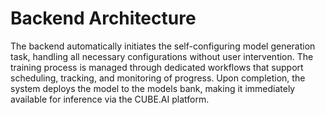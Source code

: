 # Backend Architecture

The backend automatically initiates the self-configuring model generation task, handling all necessary configurations without user intervention. The training process is managed through dedicated workflows that support scheduling, tracking, and monitoring of progress. Upon completion, the system deploys the model to the models bank, making it immediately available for inference via the CUBE.AI platform.